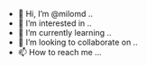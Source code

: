 - 👋 Hi, I’m @milomd ..
- 👀 I’m interested in ..
- 🌱 I’m currently learning ..
- 💞️ I’m looking to collaborate on ..
- 📫 How to reach me ...

<!---
milomd/milomd is a ✨ special ✨ repository because its `README.md` (this file) appears on your GitHub profile.
You can click the Preview link to take a look at your changes.
--->
